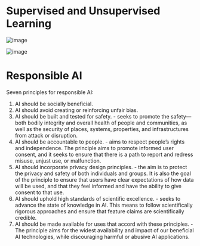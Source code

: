 
# Supervised and Unsupervised Learning

![image](https://github.com/user-attachments/assets/2d04458d-01e5-45e5-9184-f95849f44488)

![image](https://github.com/user-attachments/assets/b20e883b-eab9-4c9e-a0dc-49dfabb945b3)


# Responsible AI

Seven principles for responsible AI:
1. AI should be socially beneficial.
2. AI should avoid creating or reinforcing unfair bias.
3. AI should be built and tested for safety. -  seeks to promote the safety—both bodily integrity and overall health of people and communities, as well as the security of places, systems, properties, and infrastructures from attack or disruption.
4. AI should be accountable to people. -  aims to respect people’s rights and independence. The principle aims to promote informed user consent, and it seeks to ensure that there is a path to report and redress misuse, unjust use, or malfunction.
5. AI should incorporate privacy design principles. - the aim is to protect the privacy and safety of both individuals and groups. It is also the goal of the principle to ensure that users have clear expectations of how data will be used, and that they feel informed and have the ability to give consent to that use.
6. AI should uphold high standards of scientific excellence. - seeks to advance the state of knowledge in AI. This means to follow scientifically rigorous approaches and ensure that feature claims are scientifically credible.
7. AI should be made available for uses that accord with these principles. - The principle aims for the widest availability and impact of our beneficial AI technologies, while discouraging harmful or abusive AI applications.
